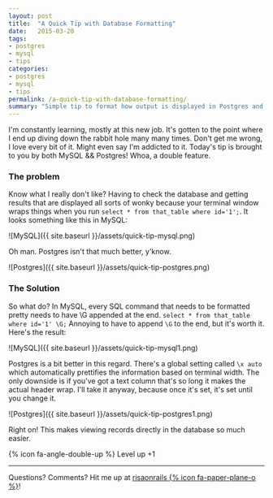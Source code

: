 ```yaml
---
layout: post
title:  "A Quick Tip with Database Formatting"
date:   2015-03-20
tags: 
- postgres
- mysql
- tips
categories: 
- postgres
- mysql
- tips
permalink: /a-quick-tip-with-database-formatting/
summary: "Simple tip to format how output is displayed in Postgres and MySQL"
---
```


I'm constantly learning, mostly at this new job. It's gotten to the point where I end up diving down the rabbit hole many many times. Don't get me wrong, I love every bit of it. Might even say I'm addicted to it. Today's tip is brought to you by both MySQL && Postgres! Whoa, a double feature.

### The problem
Know what I really don't like? Having to check the database and getting results that are displayed all sorts of wonky because your terminal window wraps things when you run `select * from that_table where id='1';`. It looks something like this in MySQL:

![MySQL]({{ site.baseurl }}/assets/quick-tip-mysql.png)

Oh man. Postgres isn't that much better, y'know.

![Postgres]({{ site.baseurl }}/assets/quick-tip-postgres.png)


### The Solution
So what do? In MySQL, every SQL command that needs to be formatted pretty needs to have \G appended at the end. `select * from that_table where id='1' \G;` Annoying to have to append `\G` to the end, but it's worth it. Here's the result:

![MySQL]({{ site.baseurl }}/assets/quick-tip-mysql1.png)

Postgres is a bit better in this regard. There's a global setting called `\x auto` which automatically prettifies the information based on terminal width. The only downside is if you've got a text column that's so long it makes the actual header wrap. I'll take it anyway, because once it's set, it's set until you change it.

![Postgres]({{ site.baseurl }}/assets/quick-tip-postgres1.png)

Right on! This makes viewing records directly in the database so much easier. 

{% icon fa-angle-double-up %} Level up +1

***

Questions? Comments? Hit me up at [risaonrails {% icon fa-paper-plane-o %}][email]!

[email]: mailto:risaonrails@gmail.com